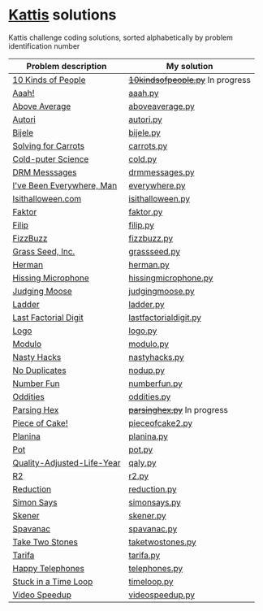 # [Kattis](open.kattis.com) solutions

Kattis challenge coding solutions, sorted alphabetically by problem identification number

| Problem description | My solution |
| --- | --- |
[10 Kinds of People](http://open.kattis.com/problems/10kindsofpeople) | ~~[10kindsofpeople.py](https://github.com/shakenn0tstirred/kattis/pull/3/commits/b8748405319c5a5be9cfbdf2c0740059d036a6c8)~~  In progress
[Aaah!](http://open.kattis.com/problems/aaah) | [aaah.py](aaah.py)
[Above Average](http://open.kattis.com/problems/aboveaverage) | [aboveaverage.py](aboveaverage.py)
[Autori](http://open.kattis.com/problems/autori) | [autori.py](autori.py)
[Bijele](http://open.kattis.com/problems/bijele) | [bijele.py](bijele.py)
[Solving for Carrots](http://open.kattis.com/problems/carrots) | [carrots.py](carrots.py)
[Cold-puter Science](http://open.kattis.com/problems/cold) | [cold.py](cold.py)
[DRM Messsages](http://open.kattis.com/problems/drmmessages) | [drmmessages.py](drmmessages.py)
[I've Been Everywhere, Man](http://open.kattis.com/problems/everywhere) | [everywhere.py](everywhere.py)
[Isithalloween.com](http://open.kattis.com/problems/isithalloween) | [isithalloween.py](isithalloween.py)
[Faktor](http://open.kattis.com/problems/faktor) | [faktor.py](faktor.py)
[Filip](http://open.kattis.com/problems/filip) | [filip.py](filip.py)
[FizzBuzz](http://open.kattis.com/problems/aaah) | [fizzbuzz.py](fizzbuzz.py)
[Grass Seed, Inc.](http://open.kattis.com/problems/grassseed) | [grassseed.py](grassseed.py)
[Herman](http://open.kattis.com/problems/herman) | [herman.py](herman.py)
[Hissing Microphone](http://open.kattis.com/problems/hissingmicrophone) | [hissingmicrophone.py](hissingmicrophone.py)
[Judging Moose](http://open.kattis.com/problems/judgingmoose) | [judgingmoose.py](judgingmoose.py)
[Ladder](http://open.kattis.com/problems/ladder) | [ladder.py](ladder.py)
[Last Factorial Digit](http://open.kattis.com/problems/lastfactorialdigit) | [lastfactorialdigit.py](lastfactorialdigit.py)
[Logo](http://open.kattis.com/problems/logo) | [logo.py](logo.py)
[Modulo](http://open.kattis.com/problems/modulo) | [modulo.py](modulo.py)
[Nasty Hacks](http://open.kattis.com/problems/nastyhacks) | [nastyhacks.py](nastyhacks.py)
[No Duplicates](http://open.kattis.com/problems/nodup) | [nodup.py](nodup.py)
[Number Fun](http://open.kattis.com/problems/numberfun) | [numberfun.py](numberfun.py)
[Oddities](http://open.kattis.com/problems/oddities) | [oddities.py](oddities.py)
[Parsing Hex](http://open.kattis.com/problems/parsinghex) | ~~[parsinghex.py](https://github.com/shakenn0tstirred/kattis/pull/2/commits/d6a4dbf2c3c4bb5991b859fbb2c5555b0d1b2f62)~~  In progress
[Piece of Cake!](http://open.kattis.com/problems/pieceofcake2) | [pieceofcake2.py](pieceofcake2.py)
[Planina](http://open.kattis.com/problems/planina) | [planina.py](planina.py)
[Pot](http://open.kattis.com/problems/pot) | [pot.py](pot.py)
[Quality-Adjusted-Life-Year](http://open.kattis.com/problems/qaly) | [qaly.py](qaly.py)
[R2](http://open.kattis.com/problems/r2) | [r2.py](r2.py)
[Reduction](http://open.kattis.com/problems/reduction) | [reduction.py](reduction.py)
[Simon Says](http://open.kattis.com/problems/simonsays) | [simonsays.py](simonsays.py)
[Skener](http://open.kattis.com/problems/skener) | [skener.py](skener.py)
[Spavanac](http://open.kattis.com/problems/spavanac) | [spavanac.py](spavanac.py)
[Take Two Stones](http://open.kattis.com/problems/taketwostones) | [taketwostones.py](taketwostones.py)
[Tarifa](http://open.kattis.com/problems/tarifa) | [tarifa.py](tarifa.py)
[Happy Telephones](http://open.kattis.com/problems/telephones) | [telephones.py](telephones.py)
[Stuck in a Time Loop](http://open.kattis.com/problems/timeloop) | [timeloop.py](timeloop.py)
[Video Speedup](http://open.kattis.com/problems/videospeedup) | [videospeedup.py](videospeedup.py)
